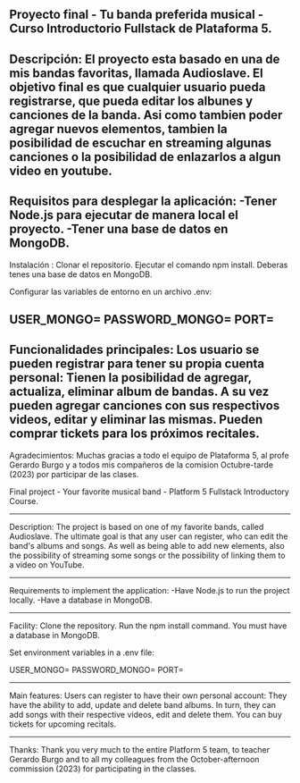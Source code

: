 Proyecto final - Tu banda preferida musical - Curso Introductorio Fullstack de Plataforma 5.
--------------------------------------------------------------------------------------------
Descripción:
El proyecto esta basado en una de mis bandas favoritas, llamada Audioslave.
El objetivo final es que cualquier usuario pueda registrarse, que pueda editar los albunes y canciones de la banda. Asi como tambien poder agregar nuevos elementos, tambien la posibilidad de escuchar en streaming algunas canciones o la posibilidad de enlazarlos a algun video en youtube.
---------------------------------------------------------
Requisitos para desplegar la aplicación:
-Tener Node.js para ejecutar de manera local el proyecto.
-Tener una base de datos en MongoDB.
---------------------------------------------------------
Instalación :
Clonar el repositorio.
Ejecutar el comando npm install.
Deberas tenes una base de datos en MongoDB.

Configurar las variables de entorno en un archivo .env:

USER_MONGO=
PASSWORD_MONGO=
PORT=
---------------------------------------------------------
Funcionalidades principales:
Los usuario se pueden registrar para tener su propia cuenta personal:
Tienen la posibilidad de agregar, actualiza, eliminar album de bandas.
A su vez pueden agregar canciones con sus respectivos videos, editar y eliminar las mismas.
Pueden comprar tickets para los próximos recitales.
---------------------------------------------------------
Agradecimientos:
Muchas gracias a todo el equipo de Plataforma 5, al profe Gerardo Burgo y a todos mis compañeros de la comision Octubre-tarde (2023) por participar de las clases.


Final project - Your favorite musical band - Platform 5 Fullstack Introductory Course.
-------------------------------------------------- ------------------------------------------
Description:
The project is based on one of my favorite bands, called Audioslave.
The ultimate goal is that any user can register, who can edit the band's albums and songs. As well as being able to add new elements, also the possibility of streaming some songs or the possibility of linking them to a video on YouTube.
-------------------------------------------------- -------
Requirements to implement the application:
-Have Node.js to run the project locally.
-Have a database in MongoDB.
-------------------------------------------------- -------
Facility:
Clone the repository.
Run the npm install command.
You must have a database in MongoDB.

Set environment variables in a .env file:

USER_MONGO=
PASSWORD_MONGO=
PORT=
-------------------------------------------------- -------
Main features:
Users can register to have their own personal account:
They have the ability to add, update and delete band albums.
In turn, they can add songs with their respective videos, edit and delete them.
You can buy tickets for upcoming recitals.
-------------------------------------------------- -------
Thanks:
Thank you very much to the entire Platform 5 team, to teacher Gerardo Burgo and to all my colleagues from the October-afternoon commission (2023) for participating in the classes.
